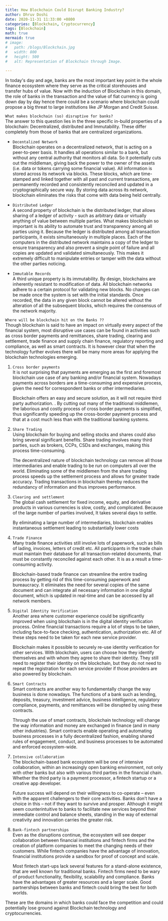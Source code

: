 ```yaml
---
title: How Blockchain Could Disrupt Banking Industry?
author: Dhruv Doshi
date: 2020-11-31 11:33:00 +0800
categories: [Blockchain, Cryptocurrency]
tags: [Blockchain]
math: true
mermaid: true
# image:
#   path: /blogs/Blockchain.jpg
#   width: 800
#   height: 500
#   alt: Representation of Blockchain through Image.
  
---
```


In today's day and age, banks are the most important key point in the whole finance ecosystem where they serve as the critical storehouses and transfer hubs of value. Now with the induction of Blockchain in this domain, the role of banks in the transaction and the value of fiat currency is going down day by day hence there could be a scenario where blockchain could propose a big threat to large institutions like JP Morgan and Credit Suisse. 

`What makes blockchain (so) disruptive for banks?`<br>
The answer to this question lies in the three specific in-build properties of a blockchain: Decentralized, distributed and Immutability. These differ completely from those of banks that are centralized organizations.

 - `Decentalized Network`<br> Blockchain operates on a decentralized network, that is acting on a peer-to-peer basis. It handles all operations similar to a bank, but without any central authority that monitors all data. So it potentially cuts out the middleman, giving back the power to the owner of the assets (i.e. data or tokens carrying some financial value). All information is stored across its network via blocks. These blocks, which are time-stamped and linked together with all past and current transactions, are permanently recorded and consistently reconciled and updated in a cryptographically secure way. By storing data across its network, blockchain eliminates the risks that come with data being held centrally.

 - `Distributed Ledger`<br>A second property of blockchain is the distributed ledger, that allows sharing of a ledger of activity - such as arbitrary data or virtually anything of value between multiple parties. What makes blockchain so important is its ability to automate trust and transparency among all parties using it. Because the ledger is distributed among all transaction participants, it exists simultaneously in multiple places. Each of the computers in the distributed network maintains a copy of the ledger to ensure transparency and also prevent a single point of failure and all copies are updated and validated simultaneously. This makes it extremely difficult to manipulate entries or tamper with the data without the other parties noticing.

 - `Immutable Records`<br> A third unique property is its immutability. By design, blockchains are inherently resistant to modification of data. All blockchain networks adhere to a certain protocol for validating new blocks. No changes can be made once the system is set with the initial standards. Once recorded, the data in any given block cannot be altered without the alteration of all the subsequent blocks, which requires the consensus of the network majority.


`Where will be blockchain hit on the Banks ??`<br>
Though blockchain is said to have an impact on virtually every aspect of the financial system, most disruptive use cases can be found in activities such as cross border payments and remittances, share trading, clearing and settlement, trade finance and supply chain finance, regulatory reporting and compliance, as well as smart contracts. It is however clear that when the technology further evolves there will be many more areas for applying the blockchain technologies emerging.

1. `Cross border payments`<br> 
    It is not surprising that payments are emerging as the first and foremost blockchain use case of any banking and/or financial system. Nowadays payments across borders are a time-consuming and expensive process, given the need for correspondent banks or other intermediaries.

    Blockchain offers an easy and secure solution, as it will not require third party authorization. . By cutting out many of the traditional middlemen, the laborious and costly process of cross border payments is simplified, thus significantly speeding up the cross-border payment process and that at a cost much less than with the traditional banking systems.

2. `Share Trading`<br> 
    Using blockchain for buying and selling stocks and shares could also bring several significant benefits. Share trading involves many third parties, such as brokers, CCPs, CSDs and exchanges, making this process time-consuming.

    The decentralized nature of blockchain technology can remove all those intermediaries and enable trading to be run on computers all over the world. Eliminating some of the middlemen from the share trading process speeds up the settlement process and allows for greater trade accuracy. Trading transactions in blockchain thereby reduces the redundancy of information and thus improves performance.

3. `Clearing and settlement`<br> 
    The global cash settlement for fixed income, equity, and derivative products in various currencies is slow, costly, and complicated. Because of the large number of parties involved, It takes several days to settle.

    By eliminating a large number of intermediaries, blockchain enables instantaneous settlement leading to substantially lower costs

4. `Trade Finance`<br> 
    Many trade finance activities still involve lots of paperwork, such as bills of lading, invoices, letters of credit etc. All participants in the trade chain must maintain their database for all transaction-related documents, that must be constantly reconciled against each other. It is as a result a time-consuming activity.

    Blockchain-based trade finance can streamline the entire trading process by getting rid of this time-consuming paperwork and bureaucracy. It eliminates the need for several copies of the same document and can integrate all necessary information in one digital document, which is updated in real-time and can be accessed by all network members.

5. `Digital Identity Verification`<br> 
    Another area where customer experience could be significantly improved when using blockchain is in the digital identity verification process. Online financial transactions require a lot of steps to be taken, including face-to-face checking, authentication, authorization etc. All of these steps need to be taken for each new service provider.

    Blockchain makes it possible to securely re-use identity verification for other services. With blockchain, users can choose how they identify themselves and with whom they agree to share their identity. They still need to register their identity on the blockchain, but they do not need to repeat the registration for each service provider if those providers are also powered by blockchain.

6. `Smart Contracts`<br> 
    Smart contracts are another way to fundamentally change the way business is done nowadays. The functions of a bank such as lending, deposits, treasury, investment advice, business intelligence, regulatory compliance, payments, and remittances will be disrupted by using these contracts.

    Through the use of smart contracts, blockchain technology will change the way information and money are exchanged in finance (and in many other industries). Smart contracts enable operating and automating business processes in a fully decentralized fashion, enabling shared rules of engagement, conduct, and business processes to be automated and enforced ecosystem-wide.

7. `Intensive collaboration`<br> 
    The blockchain-based bank ecosystem will be one of intensive collaboration, within an increasingly open banking environment, not only with other banks but also with various third parties in the financial chain. Whether the third party is a payment processor, a fintech startup or a creative app developer.

    Future success will depend on their willingness to co-operate – even with the apparent challengers to their core activities. Banks don’t have a choice in this – not if they want to survive and prosper. Although it might seem counterintuitive to banks to facilitate new services beyond their immediate control and balance sheets, standing in the way of external creativity and innovation carries the greater risk.

8. `Bank-fintech partnerships`<br> 
    Even as the disruptions continue, the ecosystem will see deeper collaboration between financial institutions and fintech firms and the creation of platform companies to meet the changing needs of their customers. While fintech companies have the advantage of innovation, financial institutions provide a sandbox for proof of concept and scale.

    Most fintech start-ups lack several features for a stand-alone existence, that are well known for traditional banks. Fintech firms need to be wary of product functionality, flexibility, scalability and compliance. Banks have the advantages of greater resources and a larger scale. Good partnerships between banks and fintech could bring the best for both worlds.


These are the domains in which banks could face the competition and could potentially lose ground against Blockchain technology and cryptocurrencies.
